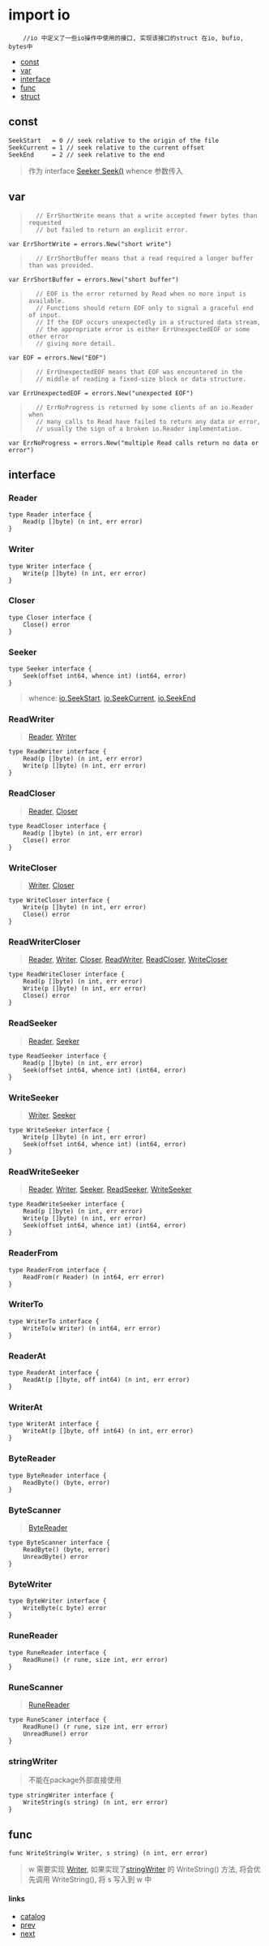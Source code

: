 # import io
		//io 中定义了一些io操作中使用的接口, 实现该接口的struct 在io, bufio, bytes中
* [const](#const)
* [var](#var)
* [interface](#interface)
* [func](#func)
* [struct](#struct)

## const
	SeekStart   = 0 // seek relative to the origin of the file
	SeekCurrent = 1 // seek relative to the current offset
	SeekEnd     = 2 // seek relative to the end
>	作为 interface [Seeker Seek()](#seeker) whence 参数传入

## var
>		// ErrShortWrite means that a write accepted fewer bytes than requested
>		// but failed to return an explicit error.

	var ErrShortWrite = errors.New("short write")

>		// ErrShortBuffer means that a read required a longer buffer than was provided.

	var ErrShortBuffer = errors.New("short buffer")

>		// EOF is the error returned by Read when no more input is available.
>		// Functions should return EOF only to signal a graceful end of input.
>		// If the EOF occurs unexpectedly in a structured data stream,
>		// the appropriate error is either ErrUnexpectedEOF or some other error
>		// giving more detail.

	var EOF = errors.New("EOF")

>		// ErrUnexpectedEOF means that EOF was encountered in the
>		// middle of reading a fixed-size block or data structure.

	var ErrUnexpectedEOF = errors.New("unexpected EOF")

>		// ErrNoProgress is returned by some clients of an io.Reader when
>		// many calls to Read have failed to return any data or error,
>		// usually the sign of a broken io.Reader implementation.

	var ErrNoProgress = errors.New("multiple Read calls return no data or error")

## interface
### Reader
	type Reader interface {
		Read(p []byte) (n int, err error)
	}

### Writer
	type Writer interface {
		Write(p []byte) (n int, err error)
	}

### Closer
	type Closer interface {
		Close() error
	}

### Seeker
	type Seeker interface {
		Seek(offset int64, whence int) (int64, error)
	}
>	whence: [io.SeekStart](2.1.io.md#const), [io.SeekCurrent](#const), [io.SeekEnd](#const)

### ReadWriter
>[Reader](#reader), [Writer](#writer)

	type ReadWriter interface {
		Read(p []byte) (n int, err error)
		Write(p []byte) (n int, err error)
	}

### ReadCloser
>[Reader](#reader), [Closer](#closer)

	type ReadCloser interface {
		Read(p []byte) (n int, err error)
		Close() error
	}

### WriteCloser
>[Writer](#writer), [Closer](#closer)

	type WriteCloser interface {
		Write(p []byte) (n int, err error)
		Close() error
	}

### ReadWriterCloser 
>[Reader](#reader), [Writer](#writer), [Closer](#closer), [ReadWriter](#readwriter), [ReadCloser](#readcloser), [WriteCloser](#writecloser)

	type ReadWriteCloser interface {
		Read(p []byte) (n int, err error)
		Write(p []byte) (n int, err error)
		Close() error
	}

### ReadSeeker
>[Reader](#reader), [Seeker](#seeker)

	type ReadSeeker interface {
		Read(p []byte) (n int, err error)
		Seek(offset int64, whence int) (int64, error)
	}

### WriteSeeker
>[Writer](#writer), [Seeker](#seeker)

	type WriteSeeker interface {
		Write(p []byte) (n int, err error)
		Seek(offset int64, whence int) (int64, error)
	}

### ReadWriteSeeker
>[Reader](#reader), [Writer](#writer), [Seeker](#seeker), [ReadSeeker](#readseeker), [WriteSeeker](#writeseeker)

	type ReadWriteSeeker interface {
		Read(p []byte) (n int, err error)
		Write(p []byte) (n int, err error)
		Seek(offset int64, whence int) (int64, error)
	}

### ReaderFrom
	type ReaderFrom interface {
		ReadFrom(r Reader) (n int64, err error)
	}

### WriterTo
	type WriterTo interface {
		WriteTo(w Writer) (n int64, err error)
	}

### ReaderAt
	type ReaderAt interface {
		ReadAt(p []byte, off int64) (n int, err error)
	}

### WriterAt
	type WriterAt interface {
		WriteAt(p []byte, off int64) (n int, err error)
	}

### ByteReader
	type ByteReader interface {
		ReadByte() (byte, error)
	}

### ByteScanner
>[ByteReader](#bytereader)

	type ByteScanner interface {
		ReadByte() (byte, error)
		UnreadByte() error
	}

### ByteWriter
	type ByteWriter interface {
		WriteByte(c byte) error
	}

### RuneReader 
	type RuneReader interface {
		ReadRune() (r rune, size int, err error)
	}

### RuneScanner
>[RuneReader](#runereader)

	type RuneScaner interface {
		ReadRune() (r rune, size int, err error)
		UnreadRune() error
	}

### stringWriter
>不能在package外部直接使用

	type stringWriter interface {
		WriteString(s string) (n int, err error)
	}

## func
	func WriteString(w Writer, s string) (n int, err error)
>	w 需要实现 [Writer](#writer), 如果实现了[stringWriter](#stringwriter) 的 WriteString() 方法, 将会优先调用 WriteString(), 将 s 写入到 w 中

#### links
* [catalog](0.0.catlog.md)
* [prev](1.2.hash.crc32.md)
* [next](2.2.io.ioutil.md)